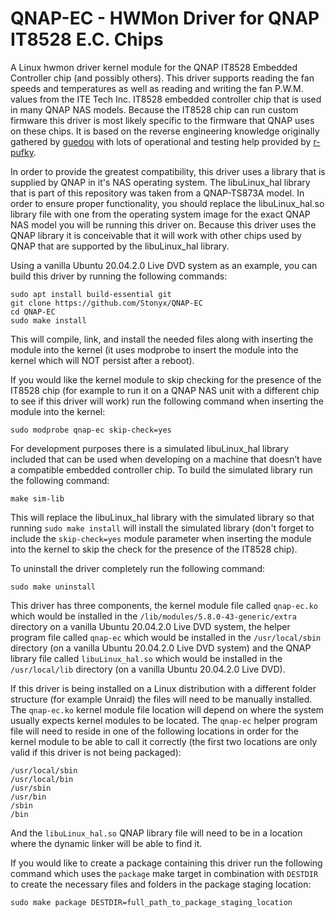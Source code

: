 # QNAP-EC - HWMon Driver for QNAP IT8528 E.C. Chips

A Linux hwmon driver kernel module for the QNAP IT8528 Embedded Controller chip (and possibly others).  This driver supports reading the fan speeds and temperatures as well as reading and writing the fan P.W.M. values from the ITE Tech Inc. IT8528 embedded controller chip that is used in many QNAP NAS models.  Because the IT8528 chip can run custom firmware this driver is most likely specific to the firmware that QNAP uses on these chips.  It is based on the reverse engineering knowledge originally gathered by [guedou](https://github.com/guedou) with lots of operational and testing help provided by [r-pufky](https://github.com/r-pufky).

In order to provide the greatest compatibility, this driver uses a library that is supplied by QNAP in it's NAS operating system.  The libuLinux_hal library that is part of this repository was taken from a QNAP-TS873A model.  In order to ensure proper functionality, you should replace the libuLinux_hal.so library file with one from the operating system image for the exact QNAP NAS model you will be running this driver on.  Because this driver uses the QNAP library it is conceivable that it will work with other chips used by QNAP that are supported by the libuLinux_hal library.

Using a vanilla Ubuntu 20.04.2.0 Live DVD system as an example, you can build this driver by running the following commands:
```
sudo apt install build-essential git
git clone https://github.com/Stonyx/QNAP-EC
cd QNAP-EC
sudo make install
```
This will compile, link, and install the needed files along with inserting the module into the kernel (it uses modprobe to insert the module into the kernel which will NOT persist after a reboot).

If you would like the kernel module to skip checking for the presence of the IT8528 chip (for example to run it on a QNAP NAS unit with a different chip to see if this driver will work) run the following command when inserting the module into the kernel:
```
sudo modprobe qnap-ec skip-check=yes
```

For development purposes there is a simulated libuLinux_hal library included that can be used when developing on a machine that doesn’t have a compatible embedded controller chip.  To build the simulated library run the following command:
```
make sim-lib
```
This will replace the libuLinux_hal library with the simulated library so that running `sudo make install` will install the simulated library (don't forget to include the `skip-check=yes` module parameter when inserting the module into the kernel to skip the check for the presence of the IT8528 chip).

To uninstall the driver completely run the following command:
```
sudo make uninstall
```

This driver has three components, the kernel module file called `qnap-ec.ko` which would be installed in the `/lib/modules/5.8.0-43-generic/extra` directory on a vanilla Ubuntu 20.04.2.0 Live DVD system, the helper program file called `qnap-ec` which would be installed in the `/usr/local/sbin` directory (on a vanilla Ubuntu 20.04.2.0 Live DVD system) and the QNAP library file called `libuLinux_hal.so` which would be installed in the `/usr/local/lib` directory (on a vanilla Ubuntu 20.04.2.0 Live DVD).

If this driver is being installed on a Linux distribution with a different folder structure (for example Unraid) the files will need to be manually installed.  The `qnap-ec.ko` kernel module file location will depend on where the system usually expects kernel modules to be located.  The `qnap-ec` helper program file will need to reside in one of the following locations in order for the kernel module to be able to call it correctly (the first two locations are only valid if this driver is not being packaged):
```
/usr/local/sbin
/usr/local/bin
/usr/sbin
/usr/bin
/sbin
/bin
```
And the `libuLinux_hal.so` QNAP library file will need to be in a location where the dynamic linker will be able to find it.

If you would like to create a package containing this driver run the following command which uses the `package` make target in combination with `DESTDIR` to create the necessary files and folders in the package staging location:
```
sudo make package DESTDIR=full_path_to_package_staging_location
```
